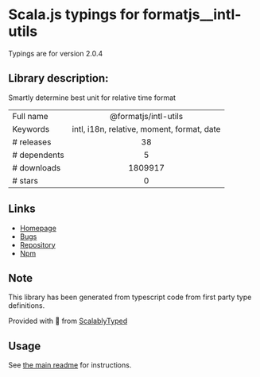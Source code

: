 
# Scala.js typings for formatjs__intl-utils

Typings are for version 2.0.4

## Library description:
Smartly determine best unit for relative time format

|                    |                 |
| ------------------ | :-------------: |
| Full name          | @formatjs/intl-utils |
| Keywords           | intl, i18n, relative, moment, format, date |
| # releases         | 38 |
| # dependents       | 5 |
| # downloads        | 1809917 |
| # stars            | 0 |

## Links
- [Homepage](https://github.com/formatjs/formatjs)
- [Bugs](https://github.com/formatjs/formatjs/issues)
- [Repository](https://github.com/formatjs/formatjs)
- [Npm](https://www.npmjs.com/package/%40formatjs%2Fintl-utils)
    


## Note
This library has been generated from typescript code from first party type definitions.

Provided with :purple_heart: from [ScalablyTyped](https://github.com/oyvindberg/ScalablyTyped)

## Usage
See [the main readme](../../readme.md) for instructions.


